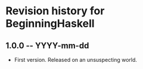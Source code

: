 # Revision history for BeginningHaskell

## 1.0.0 -- YYYY-mm-dd

* First version. Released on an unsuspecting world.
